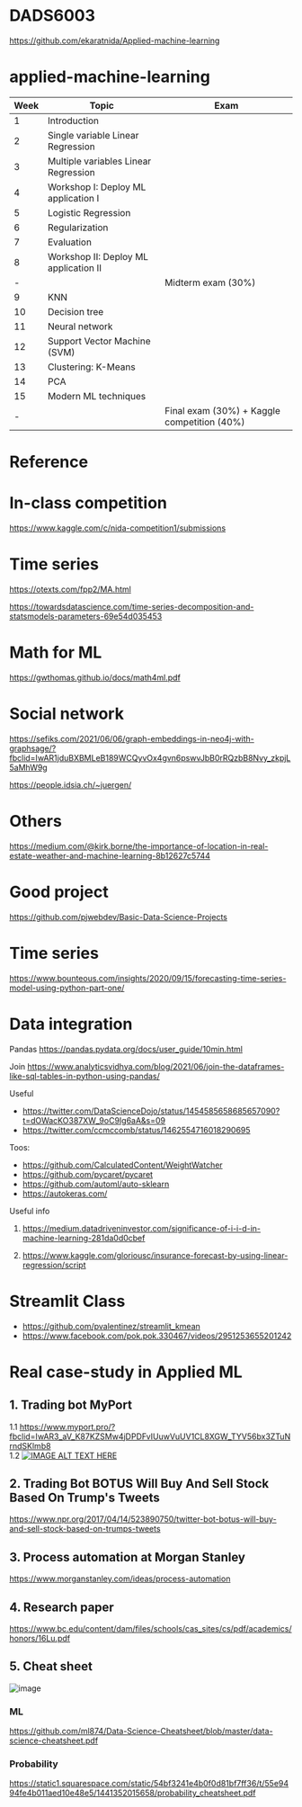 # DADS6003

https://github.com/ekaratnida/Applied-machine-learning


# applied-machine-learning
| Week  |  Topic | Exam |
| ----  |  ---- | ---- |
| 1     |     Introduction |
| 2     |     Single variable Linear Regression |
| 3     |     Multiple variables Linear Regression |
| 4     |     Workshop I: Deploy ML application I |
| 5     |     Logistic Regression | 
| 6     |     Regularization |
| 7     |     Evaluation |
| 8     |     Workshop II: Deploy ML application II | 
| -     |     | Midterm exam (30%) |
| 9     |     KNN | 
| 10    |     Decision tree |
| 11    |     Neural network |
| 12    |     Support Vector Machine (SVM) |
| 13    |     Clustering: K-Means |
| 14    |     PCA | 
| 15    |     Modern ML techniques |
| -    |      | Final exam (30%) + Kaggle competition (40%) |


# Reference

# In-class competition
https://www.kaggle.com/c/nida-competition1/submissions

# Time series

https://otexts.com/fpp2/MA.html

https://towardsdatascience.com/time-series-decomposition-and-statsmodels-parameters-69e54d035453

# Math for ML

https://gwthomas.github.io/docs/math4ml.pdf

# Social network

https://sefiks.com/2021/06/06/graph-embeddings-in-neo4j-with-graphsage/?fbclid=IwAR1jduBXBMLeB189WCQyvOx4gvn6pswvJbB0rRQzbB8Nvy_zkpjL5aMhW9g

https://people.idsia.ch/~juergen/

# Others

https://medium.com/@kirk.borne/the-importance-of-location-in-real-estate-weather-and-machine-learning-8b12627c5744

# Good project
https://github.com/pjwebdev/Basic-Data-Science-Projects

# Time series
https://www.bounteous.com/insights/2020/09/15/forecasting-time-series-model-using-python-part-one/

# Data integration
Pandas
https://pandas.pydata.org/docs/user_guide/10min.html

Join
https://www.analyticsvidhya.com/blog/2021/06/join-the-dataframes-like-sql-tables-in-python-using-pandas/

Useful
- https://twitter.com/DataScienceDojo/status/1454585658685657090?t=dOWacKO387XW_9oC9Ig6aA&s=09
- https://twitter.com/ccmccomb/status/1462554716018290695

Toos:
- https://github.com/CalculatedContent/WeightWatcher
- https://github.com/pycaret/pycaret
- https://github.com/automl/auto-sklearn
- https://autokeras.com/

Useful info

1. https://medium.datadriveninvestor.com/significance-of-i-i-d-in-machine-learning-281da0d0cbef

2. https://www.kaggle.com/gloriousc/insurance-forecast-by-using-linear-regression/script


# Streamlit Class
- https://github.com/pvalentinez/streamlit_kmean
- https://www.facebook.com/pok.pok.330467/videos/2951253655201242


# Real case-study in Applied ML

## 1. Trading bot MyPort
1.1 https://www.myport.pro/?fbclid=IwAR3_aV_K87KZSMw4jDPDFvIUuwVuUV1CL8XGW_TYV56bx3ZTuNrndSKlmb8 </br>
1.2 [![IMAGE ALT TEXT HERE](https://img.youtube.com/vi/E9w3hkr9qQY/0.jpg)](https://www.youtube.com/watch?v=E9w3hkr9qQY)

## 2. Trading Bot BOTUS Will Buy And Sell Stock Based On Trump's Tweets </br> 
https://www.npr.org/2017/04/14/523890750/twitter-bot-botus-will-buy-and-sell-stock-based-on-trumps-tweets

## 3. Process automation at Morgan Stanley
https://www.morganstanley.com/ideas/process-automation

## 4. Research paper
https://www.bc.edu/content/dam/files/schools/cas_sites/cs/pdf/academics/honors/16Lu.pdf

## 5. Cheat sheet
![image](https://user-images.githubusercontent.com/69342162/153760382-d4dbb96e-a617-47d5-bd1a-d78cda298bec.png)

### ML
https://github.com/ml874/Data-Science-Cheatsheet/blob/master/data-science-cheatsheet.pdf

### Probability
https://static1.squarespace.com/static/54bf3241e4b0f0d81bf7ff36/t/55e9494fe4b011aed10e48e5/1441352015658/probability_cheatsheet.pdf

